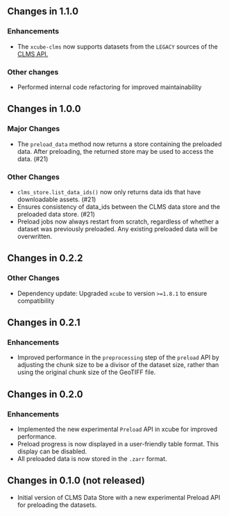 ## Changes in 1.1.0

### Enhancements

* The `xcube-clms` now supports datasets from the `LEGACY` sources of the
  [CLMS API.](https://eea.github.io/clms-api-docs/download.html#auxiliary-api-to-get-direct-download-links-for-non-eea-hosted-datasets)

### Other changes

* Performed internal code refactoring for improved maintainability

## Changes in 1.0.0

### Major Changes

* The `preload_data` method now returns a store containing the preloaded data.
  After preloading, the returned store may be used to access the data. (#21)

### Other Changes

* `clms_store.list_data_ids()` now only returns data ids that have downloadable
  assets. (#21)
* Ensures consistency of data_ids between the CLMS data store and the preloaded
  data store. (#21)
* Preload jobs now always restart from scratch, regardless of whether a dataset
  was previously preloaded. Any existing preloaded data will be overwritten.

## Changes in 0.2.2

### Other Changes

* Dependency update: Upgraded `xcube` to version `>=1.8.1` to ensure
  compatibility

## Changes in 0.2.1

### Enhancements

* Improved performance in the `preprocessing` step of the `preload` API by
  adjusting the chunk size to be a divisor of the dataset size, rather than
  using the original chunk size of the GeoTIFF file.

## Changes in 0.2.0

### Enhancements

* Implemented the new experimental `Preload` API in xcube for improved
  performance.
* Preload progress is now displayed in a user-friendly table format. This
  display can be disabled.
* All preloaded data is now stored in the `.zarr` format.

## Changes in 0.1.0 (not released)

* Initial version of CLMS Data Store with a new experimental Preload API for
  preloading the datasets.
